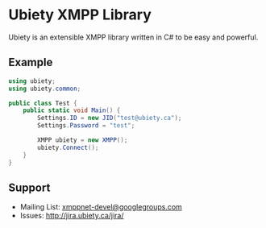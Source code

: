 Ubiety XMPP Library
===================

Ubiety is an extensible XMPP library written in C# to be easy and powerful.

Example
-------

```c#
using ubiety;
using ubiety.common;

public class Test {
    public static void Main() {
        Settings.ID = new JID("test@ubiety.ca");
        Settings.Password = "test";

        XMPP ubiety = new XMPP();
        ubiety.Connect();
    }
}
```

Support
-------

* Mailing List: <xmppnet-devel@googlegroups.com>
* Issues: <http://jira.ubiety.ca/jira/>